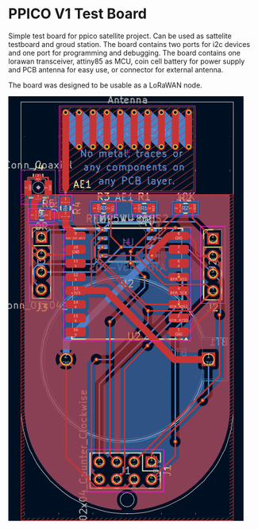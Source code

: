 # PPICO V1 Test Board
Simple test board for ppico satellite project. Can be used as sattelite testboard and groud station. The board contains two ports for i2c devices and one port for programming and debugging. The board contains one lorawan transceiver, attiny85 as MCU, coin cell battery for power supply and PCB antenna for easy use, or connector for external antenna.

The board was designed to be usable as a LoRaWAN node.

![pcb](board.png)
